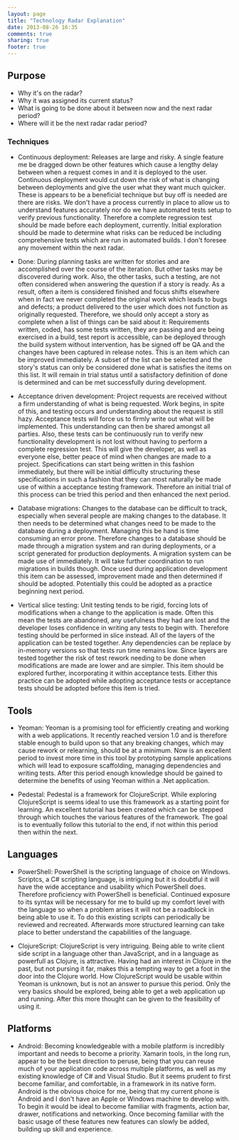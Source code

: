 ```yaml
---
layout: page
title: "Technology Radar Explanation"
date: 2013-08-26 16:35
comments: true
sharing: true
footer: true
---
```

## Purpose ##
- Why it's on the radar?
- Why it was assigned its current status?
- What is going to be done about it between now and the next radar period?
- Where will it be the next radar radar period?

### Techniques ###
- Continuous deployment: Releases are large and risky. A single feature me be dragged down be other features which cause a lengthy delay between when a request comes in and it is deployed to the user. Continuous deployment would cut down the risk of what is changing between deployments and give the user what they want much quicker. These is appears to be a beneficial technique but buy off is needed are there are risks. We don't have a process currently in place to allow us to understand features accurately nor do we have automated tests setup to verify previous functionality. Therefore a complete regression test should be made before each deployment, currently. Initial exploration should be made to determine what risks can be reduced be including comprehensive tests which are run in automated builds. I don't foresee any movement within the next radar.

- Done: During planning tasks are written for stories and are accomplished over the course of the iteration. But other tasks may be discovered during work. Also, the other tasks, such a testing, are not often considered when answering the question if a story is ready. As a result, often a item is considered finished and focus shifts elsewhere when in fact we never completed the original work which leads to bugs and defects; a product delivered to the user which does not function as originally requested. Therefore, we should only accept a story as complete when a list of things can be said about it: 
Requirements written, coded, has some tests written, they are passing and are being exercised in a build, test report is accessible, can be deployed through the build system without intervention, has be signed off be QA and the changes have been captured in release notes. This is an item which can be improved immediately. A subset of the list can be selected and the story's status can only be considered done what is satisfies the items on this list. It will remain in trial status until a satisfactory definition of done is determined and can be met successfully during development.

- Acceptance driven development: Project requests are received without a firm understanding of what is being requested. Work begins, in spite of this, and testing occurs and understanding about the request is still hazy. Acceptance tests will force us to firmly write out what will be implemented. This understanding can then be shared amongst all parties. Also, these tests can be continuously run to verify new functionality development is not lost without having to perform a complete regression test. This will give the developer, as well as everyone else, better peace of mind when changes are made to a project. Specifications can start being written in this fashion immediately, but there will be initial difficulty structuring these specifications in such a fashion that they can most naturally be made use of within a acceptance testing framework. Therefore an initial trial of this process can be tried this period and then enhanced the next period.

- Database migrations: Changes to the database can be difficult to track, especially when several people are making changes to the database. It then needs to be determined what changes need to be made to the database during a deployment. Managing this be hand is time consuming an error prone. Therefore changes to a database should be made through a migration system and ran during deployments, or a script generated for production deployments. A migration system can be made use of immediately. It will take further coordination to run migrations in builds though. Once used during application development this item can be assessed, improvement made and then determined if should be adopted. Potentially this could be adopted as a practice beginning next period.

- Vertical slice testing: Unit testing tends to be rigid, forcing lots of modifications when a change to the application is made. Often this mean the tests are abandoned, any usefulness they had are lost and the developer loses confidence in writing any tests to begin with. Therefore testing should be performed in slice instead. All of the layers of the application can be tested together. Any dependencies can be replace by in-memory versions so that tests run time remains low. Since layers are tested together the risk of test rework needing to be done when modifications are made are lower and are simpler. This item should be explored further, incorporating it within acceptance tests. Either this practice can be adopted while adopting acceptance tests or acceptance tests should be adopted before this item is tried.

## Tools ##
- Yeoman: Yeoman is a promising tool for efficiently creating and working with a web applications. It recently reached version 1.0 and is therefore stable enough to build upon so that any breaking changes, which may cause rework or relearning, should be at a minimum. Now is an excellent period to invest more time in this tool by prototyping sample applications which will lead to exposure scaffolding, managing dependencies and writing tests. After this period enough knowledge should be gained to determine the benefits of using Yeoman within a .Net application.

- Pedestal: Pedestal is a framework for ClojureScript. While exploring ClojureScript is seems ideal to use this framework as a starting point for learning. An excellent tutorial has been created which can be stepped through which touches the various features of the framework. The goal is to eventually follow this tutorial to the end, if not within this period then within the next.

## Languages ##
- PowerShell: PowerShell is the scripting language of choice on Windows. Scriptcs, a C# scripting language, is intriguing but it is doubtful it will have the wide acceptance and usability which PowerShell does. Therefore proficiency with PowerShell is beneficial. Continued exposure to its syntax will be necessary for me to build up my comfort level with the language so when a problem arises it will not be a roadblock in being able to use it. To do this existing scripts can periodically be reviewed and recreated. Afterwards more structured learning can take place to better understand the capabilities of the language.

- ClojureScript: ClojureScript is very intriguing. Being able to write client side script in a language other than JavaScript, and in a language as powerfull as Clojure, is attractive. Having had an interest in Clojure in the past, but not pursing it far, makes this a tempting way to get a foot in the door into the Clojure world. How ClojureScript would be usable within Yeoman is unknown, but is not an answer to pursue this period. Only the very basics should be explored, being able to get a web application up and running. After this more thought can be given to the feasibility of using it.

## Platforms ##
- Android: Becoming knowledgeable with a mobile platform is incredibly important and needs to become a priority. Xamarin tools, in the long run, appear to be the best direction to peruse, being that you can reuse much of your application code across multiple platforms, as well as my existing knowledge of C# and Visual Studio. But it seems prudent to first become familiar, and comfortable, in a framework in its native form. Android is the obvious choice for me, being that my current phone is Android and I don't have an Apple or Windows machine to develop with. To begin it would be ideal to become familiar with fragments, action bar, drawer, notifications and networking. Once becoming familiar with the basic usage of these features new features can slowly be added, building up skill and experience.
